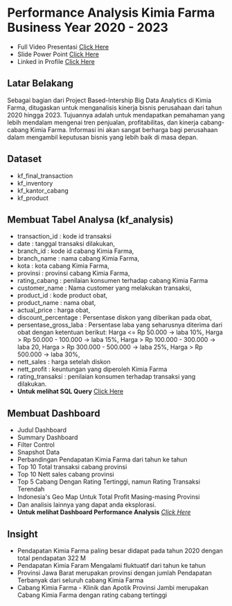# Performance Analysis Kimia Farma Business Year 2020 - 2023

- Full Video Presentasi [Click Here](https://drive.google.com/drive/folders/1PvGQIsywRBnoAEW6LYToB0m2XPwhYz3s?usp=drive_link)
- Slide Power Point [Click Here](https://drive.google.com/drive/folders/1BirdTLinveBDSfY7Sh-vZ9EMTH5TyGFv?usp=sharing)
- Linked in Profile [Click Here](https://linked.in/in/asepkhoerudin/)

## Latar Belakang
Sebagai bagian dari Project Based-Intership Big Data Analytics di Kimia Farma, ditugaskan untuk menganalisis kinerja bisnis perusahaan dari tahun 2020 hingga 2023. Tujuannya adalah untuk mendapatkan pemahaman yang lebih mendalam mengenai tren penjualan, profitabilitas, dan kinerja cabang-cabang Kimia Farma. Informasi ini akan sangat berharga bagi perusahaan dalam mengambil keputusan bisnis yang lebih baik di masa depan.

## Dataset

- kf_final_transaction
- kf_inventory
- kf_kantor_cabang
- kf_product

## Membuat Tabel Analysa (kf_analysis)
- transaction_id : kode id transaksi
- date : tanggal transaksi dilakukan,
- branch_id : kode id cabang Kimia Farma,
- branch_name : nama cabang Kimia Farma,
- kota : kota cabang Kimia Farma,
- provinsi : provinsi cabang Kimia Farma,
- rating_cabang : penilaian konsumen terhadap cabang Kimia Farma
- customer_name : Nama customer yang melakukan transaksi,
- product_id : kode product obat,
- product_name : nama obat,
- actual_price : harga obat,
- discount_percentage : Persentase diskon yang diberikan pada obat,
- persentase_gross_laba : Persentase laba yang seharusnya diterima dari obat dengan ketentuan berikut:
  Harga <= Rp 50.000 -> laba 10%, 
  Harga > Rp 50.000 - 100.000 -> laba 15%, 
  Harga > Rp 100.000 - 300.000 -> laba 20, 
  Harga > Rp 300.000 - 500.000 -> laba 25%, 
  Harga > Rp 500.000 -> laba 30%,
- nett_sales : harga setelah diskon
- nett_profit : keuntungan yang diperoleh Kimia Farma
- rating_transaksi : penilaian konsumen terhadap transaksi yang dilakukan.
- **Untuk melihat SQL Query** [Click Here](https://github.com/asepjh99/Performance-Analytics-Kimia-Farma-Business-Year-2020-2023/blob/main/Query%20Tabel%20Analisa.sql)

## Membuat Dashboard
- Judul Dashboard
- Summary Dashboard
- Filter Control
- Snapshot Data
- Perbandingan Pendapatan Kimia Farma dari tahun ke tahun
- Top 10 Total transaksi cabang provinsi
- Top 10 Nett sales cabang provinsi
- Top 5 Cabang Dengan Rating Tertinggi, namun Rating Transaksi Terendah
- Indonesia's Geo Map Untuk Total Proﬁt Masing-masing  Provinsi
- Dan analisis lainnya yang dapat anda eksplorasi.
- **Untuk melihat Dashboard Performance Analysis** [*Click Here*](https://lookerstudio.google.com/reporting/537bb4bc-8925-4fe6-9033-36ac52edf209)

## Insight
- Pendapatan Kimia Farma paling besar didapat pada tahun 2020 dengan total pendapatan 322 M
- Pendapatan Kimia Faram Mengalami fluktuatif dari tahun ke tahun
- Provinsi Jawa Barat merupakan provinsi dengan jumlah Pendapatan Terbanyak dari seluruh cabang Kimia Farma
- Cabang Kimia Farma - Klinik dan Apotik Provinsi Jambi merupakan Cabang Kimia Farma dengan rating cabang tertinggi
